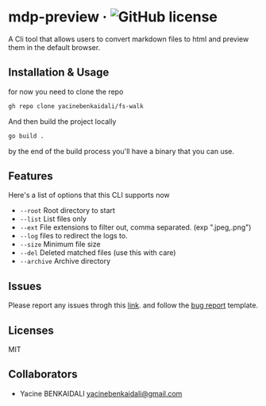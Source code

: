 # mdp-preview &middot; ![GitHub license](https://img.shields.io/badge/license-MIT-blue.svg)

A Cli tool that allows users to convert markdown files to html and preview them in the default browser.

## Installation & Usage

for now you need to clone the repo

```sh
gh repo clone yacinebenkaidali/fs-walk
```

And then build the project locally

```sh
go build .
```

by the end of the build process you'll have a binary that you can use.

## Features

Here's a list of options that this CLI supports now

- `--root` Root directory to start
- `--list` List files only
- `--ext` File extensions to filter out, comma separated. (exp ".jpeg,.png")
- `--log` files to redirect the logs to.
- `--size` Minimum file size
- `--del` Deleted matched files (use this with care)
- `--archive` Archive directory

## Issues

Please report any issues throgh this [link](https://github.com/yacinebenkaidali/fs-walk/issues). and follow the [bug report](https://github.com/yacinebenkaidali/fs-walk/issues/new?assignees=&labels=type%3AEnhancement&title=) template.

## Licenses

MIT

## Collaborators

- Yacine BENKAIDALI <yacinebenkaidali@gmail.com>
